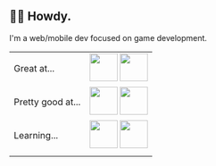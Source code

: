 ## 👋🏽 Howdy.
I'm a web/mobile dev focused on game development.

|||
|--------|-------|
| Great at... |  [<img src="https://upload.wikimedia.org/wikipedia/commons/9/99/Unofficial_JavaScript_logo_2.svg" height="50px" width="50px" />][javascript] [<img src="https://upload.wikimedia.org/wikipedia/commons/f/f5/Typescript.svg" height="50px" width="50px" />][typescript]  |
| Pretty good at... | [<img src="https://fennel-lang.org/logo.svg" height="50px" width="50px" />][fennel] [<img src="https://48pedia.org/images/8/8e/Lua-logo.svg" height="50px" width="50px" />][lua] |
| Learning... | [<img src="https://cdn.discordapp.com/attachments/827000766643437650/1118618970367479818/Swift_logo_color.svg" height="50px" width="50px" />][swift] [<img src="https://upload.wikimedia.org/wikipedia/commons/1/18/C_Programming_Language.svg" height="50px" width="50px" />][c] |
|||

[typescript]: https://typescriptlang.org
[javascript]: https://developer.mozilla.org/en-US/docs/Web/JavaScript
[fennel]: https://fennel-lang.org
[lua]: https://www.lua.org/
[swift]: https://swift.org
[c]: https://en.cppreference.com/w/c

[odin]: https://odin-lang.org
[nim]: https://nim-lang.org
[cpp]: https://en.cppreference.com
[raku]: https://raku.org
[php]: https://php.net
[nelua]: https://nelua.io/
[janet]: https://www.janet-lang.org/
[haxe]: https://haxe.org
[webassembly]: https://webassembly.org/
[assemblyscript]: https://www.assemblyscript.org/
[rust]: https://rust-lang.org
[elisp]: https://www.gnu.org/software/emacs/manual/html_node/elisp/
[kotlin]: https://kotlinlang.org/
[clojure]: https://clojure.org/
[clojurescript]: https://clojurescript.org/
[godot]: https://godotengine.org
[construct]: https://construct.net
[python]: https://www.python.org/
[ruby]: https://www.ruby-lang.org/en/
[txr]: http://nongnu.org/txr
[lisp]: https://common-lisp.net/
[red]: http://red-lang.org
[racket]: https://racket-lang.org

